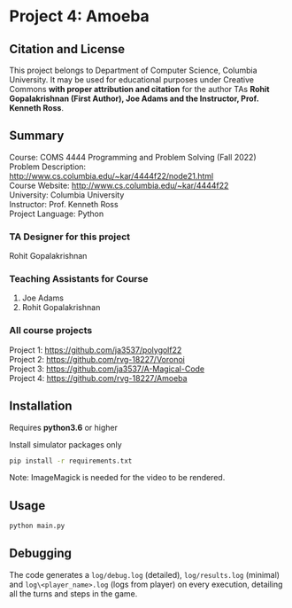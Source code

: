 # Project 4: Amoeba

## Citation and License
This project belongs to Department of Computer Science, Columbia University. It may be used for educational purposes under Creative Commons **with proper attribution and citation** for the author TAs **Rohit Gopalakrishnan (First Author), Joe Adams and the Instructor, Prof. Kenneth Ross**.

## Summary

Course: COMS 4444 Programming and Problem Solving (Fall 2022)  
Problem Description: http://www.cs.columbia.edu/~kar/4444f22/node21.html  
Course Website: http://www.cs.columbia.edu/~kar/4444f22  
University: Columbia University  
Instructor: Prof. Kenneth Ross  
Project Language: Python

### TA Designer for this project

Rohit Gopalakrishnan

### Teaching Assistants for Course
1. Joe Adams
2. Rohit Gopalakrishnan

### All course projects
Project 1: https://github.com/ja3537/polygolf22  
Project 2: https://github.com/rvg-18227/Voronoi  
Project 3: https://github.com/ja3537/A-Magical-Code  
Project 4: https://github.com/rvg-18227/Amoeba  

## Installation

Requires **python3.6** or higher

Install simulator packages only

```bash
pip install -r requirements.txt
```

Note: ImageMagick is needed for the video to be rendered.

## Usage

```bash
python main.py
```

## Debugging

The code generates a `log/debug.log` (detailed), `log/results.log` (minimal) and `log\<player_name>.log` (logs from player) on every execution, detailing all the turns and steps in the game.
